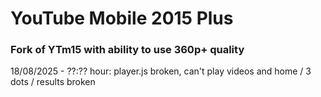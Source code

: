 # YouTube Mobile 2015 Plus

### Fork of YTm15 with ability to use 360p+ quality

18/08/2025 - ??:?? hour:
player.js broken, can't play videos and home / 3 dots / results broken
